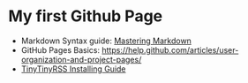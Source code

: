 # My first Github Page

* Markdown Syntax guide: [Mastering Markdown](https://guides.github.com/features/mastering-markdown/)  
* GitHub Pages Basics: https://help.github.com/articles/user-organization-and-project-pages/  
* [TinyTinyRSS Installing Guide](https://sankarara.github.io/TinyTinyRSS_Installing_Guide.html)  
